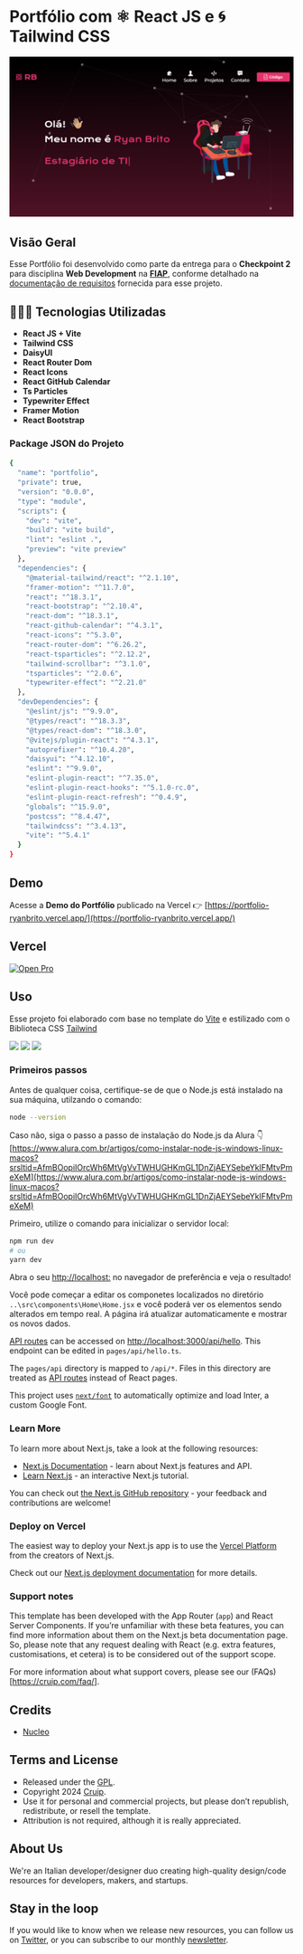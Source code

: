 # Portfólio com ⚛️ React JS e 🌀 Tailwind CSS

![Home](https://github.com/ryanbritodev/portfolio-react/blob/main/src/assets/img/projects/Portfolio.png?raw=true)

## Visão Geral
Esse Portfólio foi desenvolvido como parte da entrega para o **Checkpoint 2** para disciplina **Web Development** na **[FIAP](https://www.fiap.com.br/)**, conforme detalhado na [documentação de requisitos](https://cherry-client-b8f.notion.site/CP2-Portf-lio-8bc1b15e60de4f4fb756614c1be9ed14) fornecida para esse projeto.

## 🧑🏻‍💻 Tecnologias Utilizadas
- **React JS + Vite**
- **Tailwind CSS** 
- **DaisyUI**
- **React Router Dom**
- **React Icons** 
- **React GitHub Calendar**
- **Ts Particles**
- **Typewriter Effect**
- **Framer Motion**
- **React Bootstrap**

### Package JSON do Projeto
```bash
{
  "name": "portfolio",
  "private": true,
  "version": "0.0.0",
  "type": "module",
  "scripts": {
    "dev": "vite",
    "build": "vite build",
    "lint": "eslint .",
    "preview": "vite preview"
  },
  "dependencies": {
    "@material-tailwind/react": "^2.1.10",
    "framer-motion": "^11.7.0",
    "react": "^18.3.1",
    "react-bootstrap": "^2.10.4",
    "react-dom": "^18.3.1",
    "react-github-calendar": "^4.3.1",
    "react-icons": "^5.3.0",
    "react-router-dom": "^6.26.2",
    "react-tsparticles": "^2.12.2",
    "tailwind-scrollbar": "^3.1.0",
    "tsparticles": "^2.0.6",
    "typewriter-effect": "^2.21.0"
  },
  "devDependencies": {
    "@eslint/js": "^9.9.0",
    "@types/react": "^18.3.3",
    "@types/react-dom": "^18.3.0",
    "@vitejs/plugin-react": "^4.3.1",
    "autoprefixer": "^10.4.20",
    "daisyui": "^4.12.10",
    "eslint": "^9.9.0",
    "eslint-plugin-react": "^7.35.0",
    "eslint-plugin-react-hooks": "^5.1.0-rc.0",
    "eslint-plugin-react-refresh": "^0.4.9",
    "globals": "^15.9.0",
    "postcss": "^8.4.47",
    "tailwindcss": "^3.4.13",
    "vite": "^5.4.1"
  }
}
````

## Demo

Acesse a **Demo do Portfólio** publicado na Vercel 👉️ [https://portfolio-ryanbrito.vercel.app/](https://portfolio-ryanbrito.vercel.app/)

## Vercel

[![Open Pro](https://github.com/ryanbritodev/portfolio-react/blob/main/src/assets/img/projects/Portfolio_2.png?raw=true)](https://portfolio-ryanbrito.vercel.app/)

## Uso

Esse projeto foi elaborado com base no template do [Vite](https://vitejs.dev/) e estilizado com o Biblioteca CSS [Tailwind](https://tailwindcss.com/docs/guides/vite)

<div display="flex">
<img width="75px" src="https://cdn.jsdelivr.net/gh/devicons/devicon@latest/icons/react/react-original.svg" />
<img width="75px" src="https://cdn.jsdelivr.net/gh/devicons/devicon@latest/icons/tailwindcss/tailwindcss-original.svg" />
<img width="75px" src="https://cdn.jsdelivr.net/gh/devicons/devicon@latest/icons/vitejs/vitejs-original.svg" />
</div>

### Primeiros passos

Antes de qualquer coisa, certifique-se de que o Node.js está instalado na sua máquina, utilzando o comando:

```bash
node --version
```

Caso não, siga o passo a passo de instalação do Node.js da Alura 👇
<br>
[https://www.alura.com.br/artigos/como-instalar-node-js-windows-linux-macos?srsltid=AfmBOopiIOrcWh6MtVgVvTWHUGHKmGL1DnZjAEYSebeYkIFMtvPmeXeM](https://www.alura.com.br/artigos/como-instalar-node-js-windows-linux-macos?srsltid=AfmBOopiIOrcWh6MtVgVvTWHUGHKmGL1DnZjAEYSebeYkIFMtvPmeXeM)

Primeiro, utilize o comando para inicializar o servidor local:

```bash
npm run dev
# ou
yarn dev
```

Abra o seu [http://localhost:](http://localhost:) no navegador de preferência e veja o resultado!

Você pode começar a editar os componetes localizados no diretório `..\src\components\Home\Home.jsx` e você poderá ver os elementos sendo alterados em tempo real. A página irá atualizar automaticamente e mostrar os novos dados.

[API routes](https://nextjs.org/docs/api-routes/introduction) can be accessed on [http://localhost:3000/api/hello](http://localhost:3000/api/hello). This endpoint can be edited in `pages/api/hello.ts`.

The `pages/api` directory is mapped to `/api/*`. Files in this directory are treated as [API routes](https://nextjs.org/docs/api-routes/introduction) instead of React pages.

This project uses [`next/font`](https://nextjs.org/docs/basic-features/font-optimization) to automatically optimize and load Inter, a custom Google Font.

### Learn More

To learn more about Next.js, take a look at the following resources:

- [Next.js Documentation](https://nextjs.org/docs) - learn about Next.js features and API.
- [Learn Next.js](https://nextjs.org/learn) - an interactive Next.js tutorial.

You can check out [the Next.js GitHub repository](https://github.com/vercel/next.js/) - your feedback and contributions are welcome!

### Deploy on Vercel

The easiest way to deploy your Next.js app is to use the [Vercel Platform](https://vercel.com/new?utm_medium=default-template&filter=next.js&utm_source=create-next-app&utm_campaign=create-next-app-readme) from the creators of Next.js.

Check out our [Next.js deployment documentation](https://nextjs.org/docs/deployment) for more details.

### Support notes

This template has been developed with the App Router (`app`) and React Server Components. If you’re unfamiliar with these beta features, you can find more information about them on the Next.js beta documentation page. So, please note that any request dealing with React (e.g. extra features, customisations, et cetera) is to be considered out of the support scope.

For more information about what support covers, please see our (FAQs)[https://cruip.com/faq/].

## Credits

- [Nucleo](https://nucleoapp.com/)

## Terms and License

- Released under the [GPL](https://www.gnu.org/licenses/gpl-3.0.html).
- Copyright 2024 [Cruip](https://cruip.com/).
- Use it for personal and commercial projects, but please don’t republish, redistribute, or resell the template.
- Attribution is not required, although it is really appreciated.

## About Us

We're an Italian developer/designer duo creating high-quality design/code resources for developers, makers, and startups.

## Stay in the loop

If you would like to know when we release new resources, you can follow us on [Twitter](https://twitter.com/Cruip_com), or you can subscribe to our monthly [newsletter](https://cruip.com/#subscribe).

